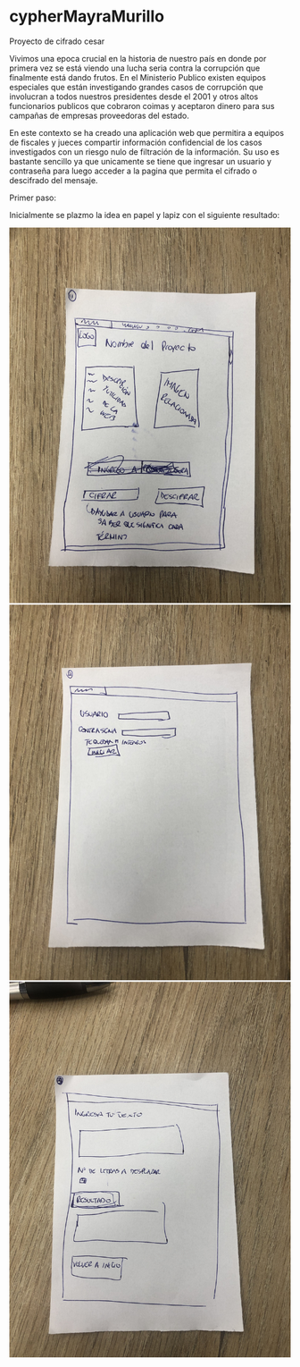 # cypherMayraMurillo
Proyecto de cifrado cesar

Vivimos una epoca crucial en la historia de nuestro país en donde por primera vez se está viendo una lucha seria contra la corrupción que finalmente está dando frutos. 
En el Ministerio Publico existen equipos especiales que están investigando grandes casos de corrupción que involucran a todos nuestros presidentes desde el 2001 y otros altos funcionarios publicos que cobraron coimas y aceptaron dinero para sus campañas de empresas proveedoras del estado.

En este contexto se ha creado una aplicación web que permitira a equipos de fiscales y jueces compartir información confidencial de los casos investigados con un riesgo nulo de filtración de la información. Su uso es bastante sencillo ya que unicamente se tiene que ingresar un usuario y contraseña para luego acceder a la pagina que permita el cifrado o descifrado del mensaje.

Primer paso:

Inicialmente se plazmo la idea en papel y lapiz con el siguiente resultado:

![alt text](https://github.com/MayraMurillo/cypherMayraMurillo/blob/master/Boceto1.jpg)
![alt text](https://github.com/MayraMurillo/cypherMayraMurillo/blob/master/Boceto2.jpg)
![alt text](https://github.com/MayraMurillo/cypherMayraMurillo/blob/master/Boceto3.jpg)
